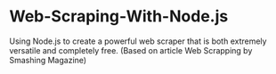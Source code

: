 # Web-Scraping-With-Node.js
Using Node.js to create a powerful web scraper that is both extremely versatile and completely free. (Based on article Web Scrapping by Smashing Magazine)
